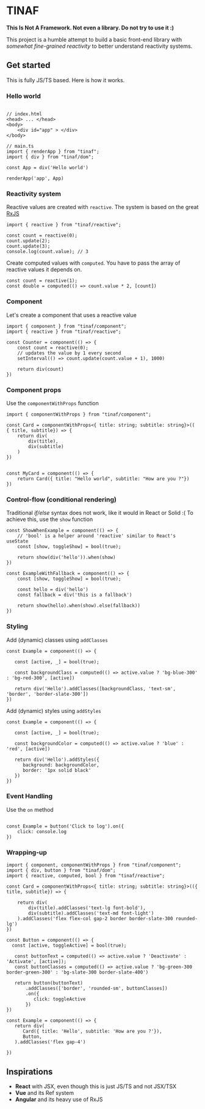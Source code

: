 # TINAF

<b>This Is Not A Framework. Not even a library. Do not try to use it :)</b>

<p>This project is a humble attempt to build a basic front-end library with <i>somewhat fine-grained reactivity</i> to better understand reactivity systems.

## Get started

This is fully JS/TS based. Here is how it works.

### Hello world

```

// index.html
<head> ... </head>
<body>
    <div id="app" > </div>
</body>

// main.ts
import { renderApp } from "tinaf";
import { div } from "tinaf/dom";

const App = div('Hello world')

renderApp('app', App)
```

### Reactivity system

Reactive values are created with `reactive`. The system is based on the great [RxJS](https://github.com/ReactiveX/rxjs)

```
import { reactive } from "tinaf/reactive";

const count = reactive(0);
count.update(2);
count.update(3);
console.log(count.value); // 3
```

Create computed values with `computed`. You have to pass the array of reactive values it depends on.

```
const count = reactive(1);
const double = computed(() => count.value * 2, [count])
```

### Component

Let's create a component that uses a reactive value

```
import { component } from "tinaf/component";
import { reactive } from "tinaf/reactive";

const Counter = component(() => {
    const count = reactive(0);
    // updates the value by 1 every second
    setInterval(() => count.update(count.value + 1), 1000)

    return div(count)
})
```

### Component props

Use the `componentWithProps` function

```
import { componentWithProps } from "tinaf/component";

const Card = componentWithProps<{ title: string; subtitle: string}>(( { title, subtitle}) => {
    return div(
        div(title),
        div(subtitle)
    )
})


const MyCard = component(() => {
    return Card({ title: "Hello world", subtitle: "How are you ?"})
})

```

### Control-flow (conditional rendering)

Traditional _if/else_ syntax does not work, like it would in React or Solid :(
To achieve this, use the `show` function

```
const ShowWhenExample = component(() => {
    // 'bool' is a helper around 'reactive' similar to React's useState
    const [show, toggleShow] = bool(true);

    return show(div('hello')).when(show)
})

const ExampleWithFallback = component(() => {
    const [show, toggleShow] = bool(true);

    const hello = div('hello')
    const fallback = div('this is a fallback')

    return show(hello).when(show).else(fallback))
})
```

### Styling

Add (dynamic) classes using `addClasses`

```
const Example = component(() => {

   const [active, _] = bool(true);

   const backgroundClass = computed(() => active.value ? 'bg-blue-300' : 'bg-red-300', [active])

   return div('Hello').addClasses([backgroundClass, 'text-sm', 'border', 'border-slate-300'])
})
```

Add (dynamic) styles using `addStyles`

```
const Example = component(() => {

   const [active, _] = bool(true);

   const backgroundColor = computed(() => active.value ? 'blue' : 'red', [active])

   return div('Hello').addStyles({
      background: backgroundColor,
      border: '1px solid black'
   })
})
```

### Event Handling

Use the `on` method

```

const Example = button('Click to log').on({
    click: console.log
})
```

### Wrapping-up

```
import { component, componentWithProps } from "tinaf/component";
import { div, button } from "tinaf/dom";
import { reactive, computed, bool } from "tinaf/reactive";

const Card = componentWithProps<{ title: string; subtitle: string}>(({ title, subtitle}) => {

    return div(
        div(title).addClasses('text-lg font-bold'),
        div(subtitle).addClasses('text-md font-light')
    ).addClasses('flex flex-col gap-2 border border-slate-300 rounded-lg')
})

const Button = component(() => {
  const [active, toggleActive] = bool(true);

   const buttonText = computed(() => active.value ? 'Deactivate' : 'Activate', [active]);
   const buttonClasses = computed(() => active.value ? 'bg-green-300 border-green-300' : 'bg-slate-300 border-slate-400')

   return button(buttonText)
       .addClasses(['border', 'rounded-sm', buttonClasses])
       .on({
          click: toggleActive
       })
})

const Example = component(() => {
   return div(
      Card({ title: 'Hello', subtitle: 'How are you ?'}),
      Button,
   ).addClasses('flex gap-4')

})

```

## Inspirations

- <b>React</b> with JSX, even though this is just JS/TS and not JSX/TSX
- <b>Vue</b> and its Ref system
- <b>Angular</b> and its heavy use of RxJS
